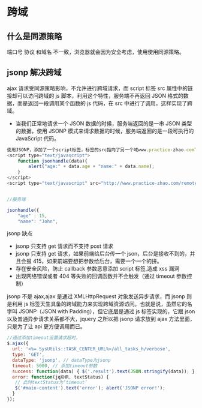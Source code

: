 # 跨域

## 什么是同源策略

端口号 协议 和域名 不一致，浏览器就会因为安全考虑，使用使用同源策略。

## jsonp 解决跨域

ajax 请求受同源策略影响，不允许进行跨域请求，而 script 标签 src 属性中的链接却可以访问跨域的 js 脚本，利用这个特性，服务端不再返回 JSON 格式的数据，而是返回一段调用某个函数的 js 代码，在 src 中进行了调用，这样实现了跨域。

- 当我们正常地请求一个 JSON 数据的时候，服务端返回的是一串 JSON 类型的数据，使用 JSONP 模式来请求数据的时候，服务端返回的是一段可执行的 JavaScript 代码。

```javascript
使用JSONP，添加了一个script标签，标签的src指向了另一个域www.practice-zhao.com下的remote.js脚本
<script type="text/javascript">
    function jsonhandle(data){
        alert("age:" + data.age + "name:" + data.name);
    }
</script>
<script type="text/javascript" src="http://www.practice-zhao.com/remote.js"></script>


//服务端

jsonhandle({
    "age" : 15,
    "name": "John",

```

jsonp 缺点

- jsonp 只支持 get 请求而不支持 post 请求
- jsonp 只支持 get 请求，如果前端给后台传一个 json，后台是接收不到的，并且会报 415，如果前端要想把参数给后台，需要一个一个的拼。
- 存在安全风险，防止 callback 参数恶意添加 script 标签,造成 xss 漏洞
- 出现网络错误或者 404 等失败的回调函数并不会触发（通过 timeout 参数控制）

jsonp 不是 ajax,ajax 是通过 XMLHttpRequest 对象发送异步请求，而 jsonp 则是利用 js 标签天生具备的跨域能力来实现跨域资源访问。也就是说，虽然它的名字叫 JSONP（JSON with Padding），但它底层是通过 js 标签实现的，它跟 json 以及普通异步请求关系都不大，jquery 之所以把 jsonp 请求放到 ajax 方法里面，只是为了让 api 更方便调用而已。

```javascript
//通过添加timeout设置请求超时，
$.ajax({
  url: '<%= SysUtils::TASK_CENTER_URL%>/all_tasks_h/verbose',
  type: 'GET',
  dataType: 'jsonp', // dataType为jsonp
  timeout: 5000, // 添加timeout参数
  success: function(data) { $('.result').text(JSON.stringify(data)); },
  error: function(jqXHR, textStatus) {
   // 此时textStatus为‘timeout’
   $('#main-content').text('error'); alert('JSONP error!');
  }
});


```
